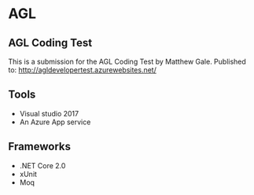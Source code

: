 # AGL
## AGL Coding Test
This is a submission for the AGL Coding Test by Matthew Gale.
Published to: http://agldevelopertest.azurewebsites.net/

## Tools
* Visual studio 2017
* An Azure App service

## Frameworks
* .NET Core 2.0
* xUnit
* Moq
